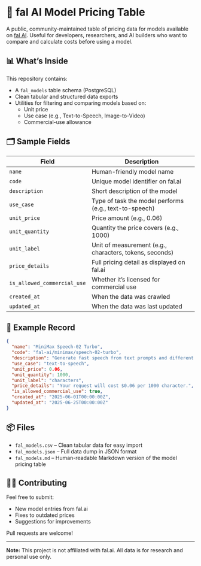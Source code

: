 # 🧠 fal AI Model Pricing Table

A public, community-maintained table of pricing data for models available on [fal AI](https://fal.ai). Useful for developers, researchers, and AI builders who want to compare and calculate costs before using a model.

## 📊 What’s Inside

This repository contains:
- A `fal_models` table schema (PostgreSQL)
- Clean tabular and structured data exports
- Utilities for filtering and comparing models based on:
  - Unit price
  - Use case (e.g., Text-to-Speech, Image-to-Video)
  - Commercial-use allowance

## 🗂 Sample Fields

| Field                     | Description                                               |
|---------------------------|-----------------------------------------------------------|
| `name`                   | Human-friendly model name                                  |
| `code`                   | Unique model identifier on fal.ai                         |
| `description`            | Short description of the model                            |
| `use_case`               | Type of task the model performs (e.g., text-to-speech)    |
| `unit_price`             | Price amount (e.g., 0.06)                                  |
| `unit_quantity`          | Quantity the price covers (e.g., 1000)                     |
| `unit_label`             | Unit of measurement (e.g., characters, tokens, seconds)    |
| `price_details`          | Full pricing detail as displayed on fal.ai                |
| `is_allowed_commercial_use` | Whether it’s licensed for commercial use             |
| `created_at`             | When the data was crawled                                  |
| `updated_at`             | When the data was last updated                             |

## 🧾 Example Record

```json
{
  "name": "MiniMax Speech-02 Turbo",
  "code": "fal-ai/minimax/speech-02-turbo",
  "description": "Generate fast speech from text prompts and different voices using the MiniMax Speech-02 Turbo model.",
  "use_case": "text-to-speech",
  "unit_price": 0.06,
  "unit_quantity": 1000,
  "unit_label": "characters",
  "price_details": "Your request will cost $0.06 per 1000 character.",
  "is_allowed_commercial_use": true,
  "created_at": "2025-06-01T00:00:00Z",
  "updated_at": "2025-06-25T00:00:00Z"
}
```

## 📦 Files

- `fal_models.csv` – Clean tabular data for easy import
- `fal_models.json` – Full data dump in JSON format
- `fal_models.md` – Human-readable Markdown version of the model pricing table

## 🧑‍💻 Contributing

Feel free to submit:
- New model entries from fal.ai
- Fixes to outdated prices
- Suggestions for improvements

Pull requests are welcome!

---

**Note:** This project is not affiliated with fal.ai. All data is for research and personal use only.
